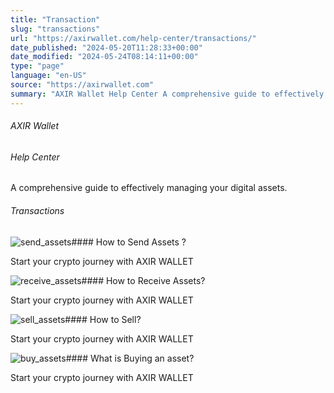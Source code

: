 ```yaml
---
title: "Transaction"
slug: "transactions"
url: "https://axirwallet.com/help-center/transactions/"
date_published: "2024-05-20T11:28:33+00:00"
date_modified: "2024-05-24T08:14:11+00:00"
type: "page"
language: "en-US"
source: "https://axirwallet.com"
summary: "AXIR Wallet Help Center A comprehensive guide to effectively managing your digital assets. Transactions How to Send Assets ? Start your crypto journey with AXIR WALLET How to Receive Assets? Start your crypto journey with AXIR WALLET How to Sell? Start your crypto journey with AXIR WALLET What is Buying an asset? Start your crypto journey with AXIR WALLET"
---
```


###### AXIR Wallet

###### Help Center

A comprehensive guide to effectively managing your digital assets.

###### Transactions

 ![send_assets](https://axirwallet.com/wp-content/uploads/send_assets.png "send_assets")#### How to Send Assets ?

Start your crypto journey with AXIR WALLET

 [ ](https://axirwallet.com/help-center/transactions/send-assets/) ![receive_assets](https://axirwallet.com/wp-content/uploads/receive_assets.png "receive_assets")#### How to Receive Assets?

Start your crypto journey with AXIR WALLET

 [ ](https://axirwallet.com/help-center/transactions/receive-assets/) ![sell_assets](https://axirwallet.com/wp-content/uploads/sell_assets.png "sell_assets")#### How to Sell? 

Start your crypto journey with AXIR WALLET

 [ ](https://axirwallet.com/help-center/transactions/sell-assets/) ![buy_assets](https://axirwallet.com/wp-content/uploads/buy_assets.png "buy_assets")#### What is Buying an asset?

Start your crypto journey with AXIR WALLET

 [ ](https://axirwallet.com/help-center/transactions/buy-assets/)